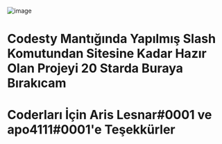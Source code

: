 ![image](https://user-images.githubusercontent.com/97904458/221271293-be8b6f9e-b10a-41a5-8e9a-38a3a8b512b5.png)

# Codesty Mantığında Yapılmış Slash Komutundan Sitesine Kadar Hazır Olan Projeyi 20 Starda Buraya Bırakıcam

# Coderları İçin Aris Lesnar#0001 ve apo4111#0001'e Teşekkürler

